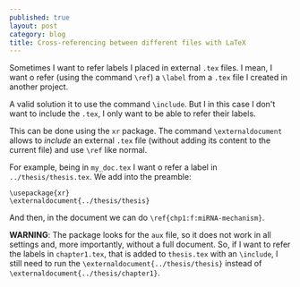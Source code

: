 ```yaml
---
published: true
layout: post
category: blog
title: Cross-referencing between different files with LaTeX
---
```


Sometimes I want to refer labels I placed in external `.tex` files. I mean, I want o refer  (using the command `\ref`) a `\label` from  a `.tex` file I created in another project.

A valid solution it to use the command `\include`. But I in this case I don't want to include the `.tex`, I only want to be able to refer their labels.

This can be done using the `xr` package. The command `\externaldocument` allows to _include_ an external `.tex` file (without adding its content to the current file) and use `\ref` like normal.

For example, being in `my_doc.tex` I want o refer a label in `../thesis/thesis.tex`. We add into the preamble:

```
\usepackage{xr}
\externaldocument{../thesis/thesis}
```

And then, in the document we can do `\ref{chp1:f:miRNA-mechanism}`.

__WARNING__: The package looks for the `aux` file, so it does not work in all settings and, more importantly, without a full document. So, if I want to refer the labels in `chapter1.tex`, that is added to `thesis.tex` with an `\include`, I still need to run the `\externaldocument{../thesis/thesis}` instead of `\externaldocument{../thesis/chapter1}`.
